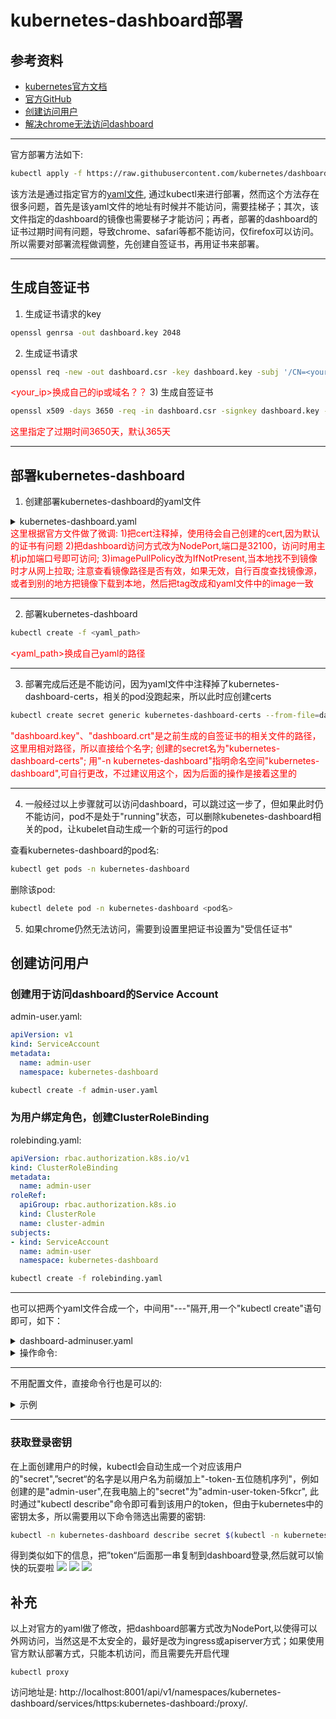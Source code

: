 # kubernetes-dashboard部署
## 参考资料
* [kubernetes官方文档](https://kubernetes.io/docs/tasks/access-application-cluster/web-ui-dashboard/)
* [官方GitHub](https://github.com/kubernetes/dashboard)
* [创建访问用户](https://github.com/kubernetes/dashboard/blob/master/docs/user/access-control/creating-sample-user.md)
* [解决chrome无法访问dashboard](https://blog.51cto.com/10616534/2430512)

-------

官方部署方法如下:
```bash
kubectl apply -f https://raw.githubusercontent.com/kubernetes/dashboard/v2.0.0-beta4/aio/deploy/recommended.yaml
```
该方法是通过指定官方的[yaml文件](https://raw.githubusercontent.com/kubernetes/dashboard/v2.0.0-beta4/aio/deploy/recommended.yaml), 通过kubectl来进行部署，然而这个方法存在很多问题，首先是该yaml文件的地址有时候并不能访问，需要挂梯子；其次，该文件指定的dashboard的镜像也需要梯子才能访问；再者，部署的dashboard的证书过期时间有问题，导致chrome、safari等都不能访问，仅firefox可以访问。所以需要对部署流程做调整，先创建自签证书，再用证书来部署。

------

## 生成自签证书
1) 生成证书请求的key

```bash
openssl genrsa -out dashboard.key 2048
```

2) 生成证书请求
```bash
openssl req -new -out dashboard.csr -key dashboard.key -subj '/CN=<your_ip>'
``` 
<font color=red>\<your_ip>换成自己的ip或域名？？</font>
3) 生成自签证书
```bash
openssl x509 -days 3650 -req -in dashboard.csr -signkey dashboard.key -out dashboard.crt
``` 
<font color=red>这里指定了过期时间3650天，默认365天</font>

----------

## 部署kubernetes-dashboard
1) 创建部署kubernetes-dashboard的yaml文件
<details><summary>kubernetes-dashboard.yaml</summary><pre>
# Copyright 2017 The Kubernetes Authors.
# Licensed under the Apache License, Version 2.0 (the "License");
# you may not use this file except in compliance with the License.
# You may obtain a copy of the License at
# http://www.apache.org/licenses/LICENSE-2.0
# Unless required by applicable law or agreed to in writing, software
# distributed under the License is distributed on an "AS IS" BASIS,
# WITHOUT WARRANTIES OR CONDITIONS OF ANY KIND, either express or implied.
# See the License for the specific language governing permissions and
# limitations under the License.
 
apiVersion: v1
kind: Namespace
metadata:
  name: kubernetes-dashboard
---

apiVersion: v1
kind: ServiceAccount
metadata:
  labels:
    k8s-app: kubernetes-dashboard
  name: kubernetes-dashboard
  namespace: kubernetes-dashboard
 ---

kind: Service
apiVersion: v1
metadata:
  labels:
    k8s-app: kubernetes-dashboard
  name: kubernetes-dashboard
  namespace: kubernetes-dashboard
spec:
  type: NodePort #NodePort方式,改用其它方式把这行去掉
  ports:
    - port: 443
      targetPort: 8443
      nodePort: 32100 #NodePort方式端口，改用其它方式把这行去掉
  selector:
    k8s-app: kubernetes-dashboard
---

#不要用自带的证书，自带证书时间出错
#apiVersion: v1
#kind: Secret
#metadata:
#  labels:
#    k8s-app: kubernetes-dashboard
#  name: kubernetes-dashboard-certs
#  namespace: kubernetes-dashboard
#type: Opaque
---

apiVersion: v1
kind: Secret
metadata:
  labels:
    k8s-app: kubernetes-dashboard
  name: kubernetes-dashboard-csrf
  namespace: kubernetes-dashboard
type: Opaque
data:
  csrf: ""
---

apiVersion: v1
kind: Secret
metadata:
  labels:
    k8s-app: kubernetes-dashboard
  name: kubernetes-dashboard-key-holder
  namespace: kubernetes-dashboard
type: Opaque
---

kind: ConfigMap
apiVersion: v1
metadata:
  labels:
    k8s-app: kubernetes-dashboard
  name: kubernetes-dashboard-settings
  namespace: kubernetes-dashboard
---

kind: Role
apiVersion: rbac.authorization.k8s.io/v1
metadata:
  labels:
    k8s-app: kubernetes-dashboard
  name: kubernetes-dashboard
  namespace: kubernetes-dashboard
rules:
  # Allow Dashboard to get, update and delete Dashboard exclusive secrets.
  - apiGroups: [""]
    resources: ["secrets"]
    resourceNames: ["kubernetes-dashboard-key-holder", "kubernetes-dashboard-certs", "kubernetes-dashboard-csrf"]
    verbs: ["get", "update", "delete"]
    # Allow Dashboard to get and update 'kubernetes-dashboard-settings' config map.
  - apiGroups: [""]
    resources: ["configmaps"]
    resourceNames: ["kubernetes-dashboard-settings"]
    verbs: ["get", "update"]
    # Allow Dashboard to get metrics.
  - apiGroups: [""]
    resources: ["services"]
    resourceNames: ["heapster", "dashboard-metrics-scraper"]
    verbs: ["proxy"]
  - apiGroups: [""]
    resources: ["services/proxy"]
    resourceNames: ["heapster", "http:heapster:", "https:heapster:", "dashboard-metrics-scraper", "http:dashboard-metrics-scraper"]
    verbs: ["get"]
---

kind: ClusterRole
apiVersion: rbac.authorization.k8s.io/v1
metadata:
  labels:
    k8s-app: kubernetes-dashboard
  name: kubernetes-dashboard
rules:
  # Allow Metrics Scraper to get metrics from the Metrics server
  - apiGroups: ["metrics.k8s.io"]
    resources: ["pods", "nodes"]
    verbs: ["get", "list", "watch"]
---

apiVersion: rbac.authorization.k8s.io/v1
kind: RoleBinding
metadata:
  labels:
    k8s-app: kubernetes-dashboard
  name: kubernetes-dashboard
  namespace: kubernetes-dashboard
roleRef:
  apiGroup: rbac.authorization.k8s.io
  kind: Role
  name: kubernetes-dashboard
subjects:
  - kind: ServiceAccount
    name: kubernetes-dashboard
    namespace: kubernetes-dashboard
---

apiVersion: rbac.authorization.k8s.io/v1
kind: ClusterRoleBinding
metadata:
  name: kubernetes-dashboard
  namespace: kubernetes-dashboard
roleRef:
  apiGroup: rbac.authorization.k8s.io
  kind: ClusterRole
  name: kubernetes-dashboard
subjects:
  - kind: ServiceAccount
    name: kubernetes-dashboard
    namespace: kubernetes-dashboard
---

kind: Deployment
apiVersion: apps/v1
metadata:
  labels:
    k8s-app: kubernetes-dashboard
  name: kubernetes-dashboard
  namespace: kubernetes-dashboard
spec:
  replicas: 1
  revisionHistoryLimit: 10
  selector:
    matchLabels:
      k8s-app: kubernetes-dashboard
  template:
    metadata:
      labels:
        k8s-app: kubernetes-dashboard
    spec:
      containers:
        - name: kubernetes-dashboard
          #image: registry.cn-hangzhou.aliyuncs.com/kubernetesui/dashboard:v2.0.0-beta5
          image: kubernetesui/dashboard:v2.0.0-beta5
          imagePullPolicy: IfNotPresent
          ports:
            - containerPort: 8443
              protocol: TCP
          args:
            - --auto-generate-certificates
            - --namespace=kubernetes-dashboard
            # Uncomment the following line to manually specify Kubernetes API server Host
            # If not specified, Dashboard will attempt to auto discover the API server and connect
            # to it. Uncomment only if the default does not work.
            # - --apiserver-host=http://my-address:port
          volumeMounts:
            - name: kubernetes-dashboard-certs
              mountPath: /certs
              # Create on-disk volume to store exec logs
            - mountPath: /tmp
              name: tmp-volume
          livenessProbe:
            httpGet:
              scheme: HTTPS
              path: /
              port: 8443
            initialDelaySeconds: 30
            timeoutSeconds: 30
      volumes:
        - name: kubernetes-dashboard-certs
          secret:
            secretName: kubernetes-dashboard-certs
        - name: tmp-volume
          emptyDir: {}
      serviceAccountName: kubernetes-dashboard
      # Comment the following tolerations if Dashboard must not be deployed on master
      tolerations:
        - key: node-role.kubernetes.io/master
          effect: NoSchedule
---

kind: Service
apiVersion: v1
metadata:
  labels:
    k8s-app: dashboard-metrics-scraper
  name: dashboard-metrics-scraper
  namespace: kubernetes-dashboard
spec:
  ports:
    - port: 8000
      targetPort: 8000
  selector:
    k8s-app: dashboard-metrics-scraper
---

kind: Deployment
apiVersion: apps/v1
metadata:
  labels:
    k8s-app: dashboard-metrics-scraper
  name: dashboard-metrics-scraper
  namespace: kubernetes-dashboard
spec:
  replicas: 1
  revisionHistoryLimit: 10
  selector:
    matchLabels:
      k8s-app: dashboard-metrics-scraper
  template:
    metadata:
      labels:
        k8s-app: dashboard-metrics-scraper
    spec:
      containers:
        - name: dashboard-metrics-scraper
          image: kubernetesui/metrics-scraper:v1.0.1
          ports:
            - containerPort: 8000
              protocol: TCP
          livenessProbe:
            httpGet:
              scheme: HTTP
              path: /
              port: 8000
            initialDelaySeconds: 30
            timeoutSeconds: 30
          volumeMounts:
          - mountPath: /tmp
            name: tmp-volume
      serviceAccountName: kubernetes-dashboard
      # Comment the following tolerations if Dashboard must not be deployed on master
      tolerations:
        - key: node-role.kubernetes.io/master
          effect: NoSchedule
      volumes:
        - name: tmp-volume
          emptyDir: {}
</pre></details>
<font color=red>这里根据官方文件做了微调: 1)把cert注释掉，使用待会自己创建的cert,因为默认的证书有问题 2)把dashboard访问方式改为NodePort,端口是32100，访问时用主机ip加端口号即可访问; 3)imagePullPolicy改为IfNotPresent,当本地找不到镜像时才从网上拉取; 
注意查看镜像路径是否有效，如果无效，自行百度查找镜像源，或者到别的地方把镜像下载到本地，然后把tag改成和yaml文件中的image一致</font>

-------

2) 部署kubernetes-dashboard
```bash
kubectl create -f <yaml_path>
```
<font color=red>\<yaml_path>换成自己yaml的路径</font>

-------

3) 部署完成后还是不能访问，因为yaml文件中注释掉了kubernetes-dashboard-certs，相关的pod没跑起来，所以此时应创建certs
```bash
kubectl create secret generic kubernetes-dashboard-certs --from-file=dashboard.key --from-file=dashboard.crt -n kubernetes-dashboard
```
<font color=red>"dashboard.key"、"dashboard.crt"是之前生成的自签证书的相关文件的路径，这里用相对路径，所以直接给个名字;  创建的secret名为"kubernetes-dashboard-certs"; 用"-n kubernetes-dashboard"指明命名空间"kubernetes-dashboard",可自行更改，不过建议用这个，因为后面的操作是接着这里的</font>
    
-------

4) 一般经过以上步骤就可以访问dashboard，可以跳过这一步了，但如果此时仍不能访问，pod不是处于"running"状态，可以删除kubenetes-dashboard相关的pod，让kubelet自动生成一个新的可运行的pod

  查看kubernetes-dashboard的pod名:
```bash
kubectl get pods -n kubernetes-dashboard 
```
  删除该pod:
```bash
kubectl delete pod -n kubernetes-dashboard <pod名>
```
5) 如果chrome仍然无法访问，需要到设置里把证书设置为"受信任证书"

## 创建访问用户
### 创建用于访问dashboard的Service Account
admin-user.yaml:
```yaml
apiVersion: v1
kind: ServiceAccount
metadata:
  name: admin-user
  namespace: kubernetes-dashboard
```
```bash
kubectl create -f admin-user.yaml
```
### 为用户绑定角色，创建ClusterRoleBinding
rolebinding.yaml:
```yaml
apiVersion: rbac.authorization.k8s.io/v1
kind: ClusterRoleBinding
metadata:
  name: admin-user
roleRef:
  apiGroup: rbac.authorization.k8s.io
  kind: ClusterRole
  name: cluster-admin
subjects:
- kind: ServiceAccount
  name: admin-user
  namespace: kubernetes-dashboard
```
```bash
kubectl create -f rolebinding.yaml
```

------

也可以把两个yaml文件合成一个，中间用"---"隔开,用一个"kubectl create"语句即可，如下：
<details><summary>dashboard-adminuser.yaml</summary>
<pre>
## 创建名为admin-user的用户
apiVersion: v1
kind: ServiceAccount
metadata:
  name: admin-user
  namespace: kubernetes-dashboard
---

## 把集群角色cluster-admin绑定到admin-user
apiVersion: rbac.authorization.k8s.io/v1
kind: ClusterRoleBinding
metadata:
  name: admin-user
roleRef:
  apiGroup: rbac.authorization.k8s.io
  kind: ClusterRole
  name: cluster-admin
subjects:
- kind: ServiceAccount
  name: admin-user
  namespace: kubernetes-dashboard
</pre>
</details>
<details><summary>操作命令:</summary>
```bash
kubectl create -f dashboard-adminuser.yaml
```
</details>

--------

不用配置文件，直接命令行也是可以的:
<details><summary>示例</summary>
在"kubernetes-dashboard"命名空间下创建一个名为"admin-user"的用户:
<pre>
kubectl create serviceaccount admin-user -n kubernetes-dashboard
</pre>
创建一个叫"admin-user"的“角色绑定”,给"admin-user"用户授予"cluster-admin"角色:
<pre>
kubectl create clusterrolebinding admin-user -–clusterrole=cluster-admin –-serviceaccount=kubernetes-dashboard:admin-user
</pre>
</details>

---------

### 获取登录密钥
在上面创建用户的时候，kubectl会自动生成一个对应该用户的"secret",”secret“的名字是以用户名为前缀加上"-token-五位随机序列"，例如创建的是"admin-user",在我电脑上的"secret"为"admin-user-token-5fkcr",
此时通过"kubectl describe"命令即可看到该用户的token，但由于kubernetes中的密钥太多，所以需要用以下命令筛选出需要的密钥:
```bash
kubectl -n kubernetes-dashboard describe secret $(kubectl -n kubernetes-dashboard get secret | grep admin-user | awk '{print $1}')
```
得到类似如下的信息，把”token“后面那一串复制到dashboard登录,然后就可以愉快的玩耍啦
![](https://tva1.sinaimg.cn/large/006y8mN6gy1g8m4y06ce2j30sg0gpae1.jpg)
![](https://tva1.sinaimg.cn/large/006y8mN6gy1g8m94rolt9j30mc09zt9t.jpg)
![](https://tva1.sinaimg.cn/large/006y8mN6gy1g8m96wbrgyj30y90jw0vh.jpg)

## 补充
以上对官方的yaml做了修改，把dashboard部署方式改为NodePort,以使得可以外网访问，当然这是不太安全的，最好是改为ingress或apiserver方式；如果使用官方默认部署方式，只能本机访问，而且需要先开启代理
```
kubectl proxy
```
访问地址是:
http://localhost:8001/api/v1/namespaces/kubernetes-dashboard/services/https:kubernetes-dashboard:/proxy/.
